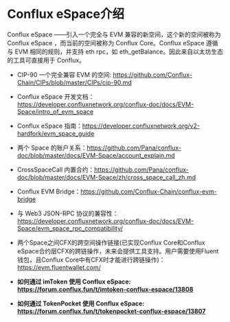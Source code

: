# Conflux eSpace介绍

Conflux eSpace ——引入一个完全与 EVM 兼容的新空间，这个新的空间被称为 Conflux eSpace ，而当前的空间被称为 Conflux Core。Conflux eSpace 遵循与 EVM 相同的规则，并支持 eth rpc，如 eth_getBalance。因此来自以太坊生态的工具可直接用于 Conflux。

- CIP-90 一个完全兼容 EVM 的空间: https://github.com/Conflux-Chain/CIPs/blob/master/CIPs/cip-90.md 


- Conflux eSpace 开发文档：https://developer.confluxnetwork.org/conflux-doc/docs/EVM-Space/intro_of_evm_space 

- Conflux eSpace 指南：https://developer.confluxnetwork.org/v2-hardfork/evm_space_guide 

- 两个 Space 的账户关系：https://github.com/Pana/conflux-doc/blob/master/docs/EVM-Space/account_explain.md 

- CrossSpaceCall 内置合约：https://github.com/Pana/conflux-doc/blob/master/docs/EVM-Space/zh/cross_space_call_zh.md 

- Conflux EVM Bridge：https://github.com/Conflux-Chain/conflux-evm-bridge 

- 与 Web3 JSON-RPC 协议的兼容性：https://developer.confluxnetwork.org/conflux-doc/docs/EVM-Space/evm_space_rpc_compatibility/

- 两个Space之间CFX的跨空间操作链接(已实现Conflux Core和Conflux eSpace合约层CFX的跨链操作，未来会提供工具支持。用户需要使用Fluent钱包，且Conflux Core中有CFX时才能进行跨链操作)：https://evm.fluentwallet.com/ 

- **如何通过 imToken 使用 Conflux eSpace: https://forum.conflux.fun/t/imtoken-conflux-espace/13808**

- **如何通过 TokenPocket 使用 Conflux eSpace: https://forum.conflux.fun/t/tokenpocket-conflux-espace/13807** 

